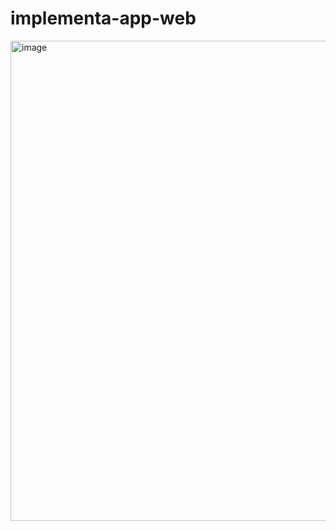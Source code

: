 # implementa-app-web

<img width="1366" height="768" alt="image" src="https://github.com/user-attachments/assets/8084f7ab-2e75-432c-875b-aa7e4254cbf4" />
